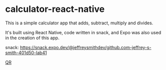 # calculator-react-native

This is a simple calculator app that adds, subtract, multiply and divides.

It's built using React Native, code written in snack, and Expo was also used in the creation of this app.

 snack: https://snack.expo.dev/@jeffreysmithdev/github.com-jeffrey-s-smith-401d50-lab41

 [QR]('img/expogo-QR.jpg')
